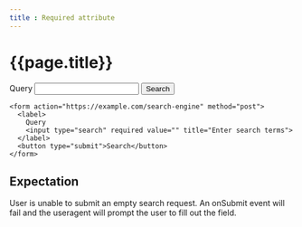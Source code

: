 ```yaml
---
title : Required attribute
---
```

# {{page.title}}

<form action="https://example.com/search-engine" method="get">
  <label>
    Query
    <input id="q" name="q" type="search" required value="" title="Enter search terms">
  </label>
  <button type="submit">Search</button>
</form>

~~~
<form action="https://example.com/search-engine" method="post">
  <label>
    Query
    <input type="search" required value="" title="Enter search terms">
  </label>
  <button type="submit">Search</button>
</form>
~~~

<script>
  document.write(q.validity)
</script>

## Expectation
User is unable to submit an empty search request.  An onSubmit event will fail and the useragent will prompt the user to fill out the field.
